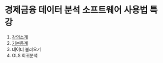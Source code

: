 # 경제금융 데이터 분석 소프트웨어 사용법 특강


 1. [강의소개](https://colab.research.google.com/github/SeanJSLee/Teaching_YU_DS_basic_KR/blob/main/Lecture_01_Intro.ipynb)
 1. [기본통계](https://colab.research.google.com/github/SeanJSLee/Teaching_YU_DS_basic_KR/blob/main/Lecture_basic_stat.ipynb)
 1. 데이터 불러오기
 1. OLS 회귀분석
 